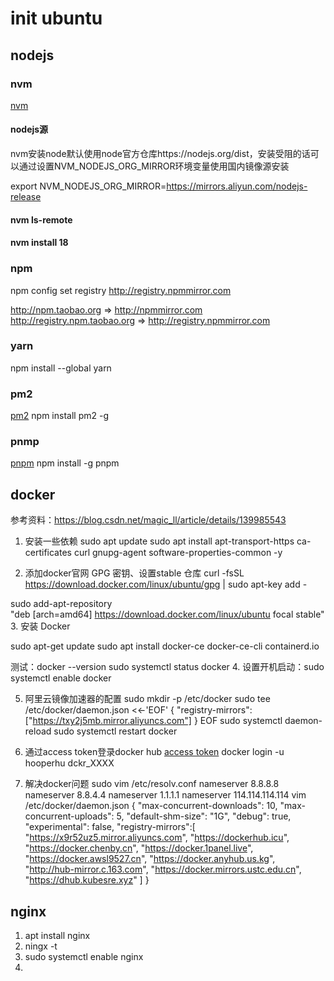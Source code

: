 # init ubuntu 

## nodejs
### nvm
[nvm](https://github.com/nvm-sh/nvm)

#### nodejs源
nvm安装node默认使用node官方仓库https://nodejs.org/dist，安装受阻的话可以通过设置NVM_NODEJS_ORG_MIRROR环境变量使用国内镜像源安装

export NVM_NODEJS_ORG_MIRROR=https://mirrors.aliyun.com/nodejs-release

#### nvm ls-remote

#### nvm install 18

### npm

 npm config set registry http://registry.npmmirror.com

http://npm.taobao.org => http://npmmirror.com
http://registry.npm.taobao.org => http://registry.npmmirror.com


### yarn
npm install --global yarn

### pm2
[ pm2](https://pm2.keymetrics.io/)
npm install pm2 -g

### pnmp
[pnpm](https://www.pnpm.cn/installation)
npm install -g pnpm



## docker
参考资料：https://blog.csdn.net/magic_ll/article/details/139985543
1. 安装一些依赖
sudo apt update
sudo apt install apt-transport-https ca-certificates curl gnupg-agent software-properties-common -y

2. 添加docker官网 GPG 密钥、设置stable 仓库
curl -fsSL https://download.docker.com/linux/ubuntu/gpg | sudo apt-key add -

sudo add-apt-repository \
"deb [arch=amd64] https://download.docker.com/linux/ubuntu focal stable"
3. 安装 Docker

sudo apt-get update
sudo apt install docker-ce docker-ce-cli containerd.io

测试：docker --version
sudo systemctl status docker
4. 设置开机启动：sudo systemctl enable docker

5. 阿里云镜像加速器的配置
sudo mkdir -p /etc/docker
sudo tee /etc/docker/daemon.json <<-'EOF'
{
  "registry-mirrors": ["https://txy2j5mb.mirror.aliyuncs.com"]
}
EOF
sudo systemctl daemon-reload
sudo systemctl restart docker
6. 通过access token登录docker hub
[access token]()
docker login -u hooperhu
dckr_XXXX

7. 解决docker问题
   sudo vim /etc/resolv.conf
nameserver 8.8.8.8
nameserver 8.8.4.4
nameserver 1.1.1.1
nameserver 114.114.114.114
vim /etc/docker/daemon.json
{
     "max-concurrent-downloads": 10,
     "max-concurrent-uploads": 5,
     "default-shm-size": "1G",
     "debug": true,
     "experimental": false,
     "registry-mirrors":[
                "https://x9r52uz5.mirror.aliyuncs.com",
                "https://dockerhub.icu",
                "https://docker.chenby.cn",
                "https://docker.1panel.live",
                "https://docker.awsl9527.cn",
                "https://docker.anyhub.us.kg",
                "http://hub-mirror.c.163.com",
                "https://docker.mirrors.ustc.edu.cn",
                "https://dhub.kubesre.xyz"
        ]
}


## nginx

1. apt install nginx
2. ningx -t
3. sudo systemctl enable nginx
4. 



